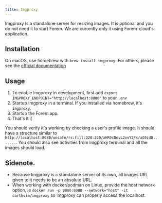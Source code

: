 ```yaml
---
title: Imgproxy
---
```


Imgproxy is a standalone server for resizing images. It is optional and you do
not need it to start Forem. We are currently only it using Forem-cloud's
application.

## Installation

On macOS, use homebrew with `brew install imgproxy`. For others, please see the
[official documentation](https://docs.imgproxy.net/#/installation)

## Usage

1. To enable Imgproxy in development, first add
   `export IMGPROXY_ENDPOINT="http://localhost:8080"` to your `.env`
1. Startup Imgproxy in a terminal. If you installed via homebrew, it's
   `imgproxy`.
1. Startup the Forem app.
1. That's it :)

You should verify it's working by checking a user's profile image. It should
have a structure similar to
`http://localhost:8080/unsafe/rs:fill:320:320/aHR0cDovL2xvY2Fs/aG9zdD.......`.
You should also see activities from Imgproxy terminal and all the images should
load.

## Sidenote.

- Because Imgproxy is a standalone server of its own, all images URL given to it
  needs to be an absolute URL.
- When working with docker/podman on Linux, provide the host network option, ie
  `docker run -p 8080:8080 --network="host" -it darthsim/imgproxy` so Imgproxy
  can properly access the localhost.
